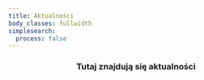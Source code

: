 ```yaml
---
title: Aktualności
body_classes: fullwidth
simplesearch:
  process: false
---
```

<center><h3>Tutaj znajdują się aktualności</h3>
</center>